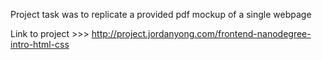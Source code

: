 Project task was to replicate a provided pdf mockup of a single webpage

Link to project >>> http://project.jordanyong.com/frontend-nanodegree-intro-html-css